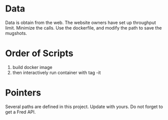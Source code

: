 # Data
Data is obtain from the web. The website owners have set up throughput limit. Minimize the calls. Use the dockerfile, and modify the path to save the mugshots.

# Order of Scripts
1. build docker image
2. then interactively run container with tag -it

# Pointers
Several paths are defined in this project. Update with yours. Do not forget to get a Fred API.